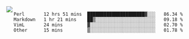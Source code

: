 

<a href="https://github.com/anuraghazra/github-readme-stats">
  <img align="left" src="https://github-readme-stats.vercel.app/api?username=kfly8&count_private=true&show_icons=true&theme=calm" />
</a>


<!--START_SECTION:waka-->
```text
Perl       12 hrs 51 mins  █████████████████████▓░░░   86.34 % 
Markdown   1 hr 21 mins    ██▒░░░░░░░░░░░░░░░░░░░░░░   09.18 % 
VimL       24 mins         ▓░░░░░░░░░░░░░░░░░░░░░░░░   02.70 % 
Other      15 mins         ▒░░░░░░░░░░░░░░░░░░░░░░░░   01.78 % 
```
<!--END_SECTION:waka-->
